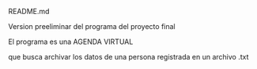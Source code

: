 README.md

Version preeliminar del programa del proyecto final

El programa es una AGENDA VIRTUAL

que busca archivar los datos de una persona registrada en un archivo .txt